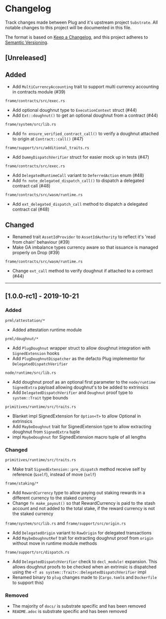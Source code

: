 # Changelog
Track changes made between Plug and it's upstream project `Substrate`.
All notable changes to this project will be documented in this file.

The format is based on [Keep a Changelog](https://keepachangelog.com/en/1.0.0/),
and this project adheres to [Semantic Versioning](https://semver.org/spec/v2.0.0.html).

## [Unreleased]

## Added
- Add `MultiCurrencyAccounting` trait to support multi currency accounting in contracts module (#39)

`frame/contracts/src/exec.rs`
- Add optional doughnut type to `ExecutionContext` struct (#44)
- Add `Ext::doughnut()` to get an optional doughnut from a contract (#44)

`frame/system/src/lib.rs`
- Add `fn ensure_verified_contract_call()` to verify a doughnut attached to origin at `Contract::call()` (#47)

`frame/support/src/additional_traits.rs`
- Add `DummyDispatchVerifier` struct for easier mock up in tests (#47)

`frame/contracts/src/exec.rs`
- Add `DelegatedRuntimeCall` variant to `DeferredAction` enum (#48)
- Add `fn note_delegated_dispatch_call()` to dispatch a delegated contract call (#48)

`frame/contracts/src/wasm/runtime.rs`
- Add `ext_delegated_dispatch_call` method to dispatch a delegated contract cal (#48)

## Changed
- Renamed trait `AssetIdProvider` to `AssetIdAuthority` to reflect it's 'read from chain' behaviour (#39)
- Make GA imbalance types currency aware so that issuance is managed properly on Drop (#39)

`frame/contracts/src/wasm/runtime.rs`
- Change `ext_call` method to verify doughnut if attached to a contract (#44)

------

## [1.0.0-rc1] - 2019-10-21

### Added

`prml/attestation/*`
- Added attestation runtime module

`prml/doughnut/*`
- Add `PlugDoughnut` wrapper struct to allow doughnut integration with `SignedExtension` hooks
- Add `PlugDoughnutDispatcher` as the defacto Plug implementor for `DelegatedDispatchVerifier`

`node/runtime/src/lib.rs`
- Add doughnut proof as an optional first parameter to the `node/runtime` `SignedExtra` payload allowing doughnut's to be added to extrinsics
- Add `DelegatedDispatchVerifier` and `Doughnut` proof type to `system::Trait` type bounds

`primitives/runtime/src/traits.rs`
- Blanket impl SignedExtension for `Option<T>` to allow Optional<PlugDoughnut> in extrinsics
- Add `MaybeDoughnut` trait for SignedExtension type to allow extracting doughnut from `SignedExtra` tuple
- impl `MaybeDoughnut` for SignedExtension macro tuple of all lengths

### Changed

`primitives/runtime/src/traits.rs`
- Make trait `SignedExtension::pre_dispatch` method receive self by reference (`&self`), instead of move (`self`)

`frame/staking/*`
- Add `RewardCurrency` type to allow paying out staking rewards in a different currency to the staked currency
- Change `fn make_payout()` so that RewardCurrency is paid to the stash account and not added to the total stake, if the reward currency is not the staked currency

`frame/system/src/lib.rs` and `frame/support/src/origin.rs`
- Add `DelegatedOrigin` variant to `RawOrigin` for delegated transactions
- Add `MaybeDoughnutRef` trait for extracting doughnut proof from `origin` without move in runtime module methods

`frame/support/src/dispatch.rs`
- Add `DelegatedDispatchVerifier` check to `decl_module!` expansion. This allows doughnut proofs to be checked when an extrinsic is dispatched using the `<T as system::Trait>::DelegatedDispatchVerifier` impl
- Renamed binary to `plug` changes made to (`Cargo.toml`s and `Dockerfile` to support this)

### Removed

- The majority of `docs/` is substrate specific and has been removed
- `README.adoc` is substrate specific and has been removed
